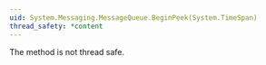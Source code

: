 ```yaml
---
uid: System.Messaging.MessageQueue.BeginPeek(System.TimeSpan)
thread_safety: *content
---
```


The method is not thread safe.


